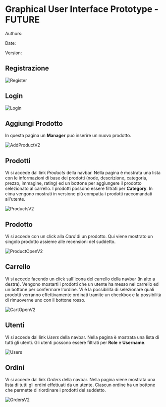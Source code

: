 # Graphical User Interface Prototype - FUTURE

Authors:

Date:

Version:

## Registrazione

![Register](./gui/register.png)

## Login

![Login](./gui/login.png)

## Aggiungi Prodotto

In questa pagina un **Manager** può inserire un nuovo prodotto.

![AddProductV2](./gui/add_product-V2.png)

## Prodotti

Vi si accede dal link _Products_ della navbar. Nella pagina è mostrata una lista con le informazioni di base dei prodotti (node, descrizione, categoria, prezzo, immagine, rating) ed un bottone per aggiungere il prodotto selezionato al carrello. I prodotti possono essere filtrati per **Category**. In cima vengono mostrati in versione più compatta i prodotti raccomandati all'utente.

![ProductsV2](./gui/products-V2.png)

## Prodotto

Vi si accede con un click alla _Card_ di un prodotto. Qui viene mostrato un singolo prodotto assieme alle recensioni del suddetto.

![ProductOpenV2](./gui/product_open-V2.png)

## Carrello

Vi si accede facendo un click sull'icona del carrello della navbar (in alto a destra). Vengono mostarti i prodotti che un utente ha messo nel carrello ed un bottone per confermare l'ordine. Vi è la possibilità di selezionare quali prodotti verranno effettivamente ordinati tramite un checkbox e la possibilità di rimuoverne uno con il bottone rosso.

![CartOpenV2](./gui/cart_open-V2.png)

## Utenti

Vi si accede dal link _Users_ della navbar. Nella pagina è mostrata una lista di tutti gli utenti. Gli utenti possono essere filtrati per **Role** e **Username**.

![Users](./gui/users.png)

## Ordini

Vi si accede dal link _Orders_ della navbar. Nella pagina viene mostrata una lista di tutti gli ordini effettuati da un utente. Ciascun ordine ha un bottone che permette di riordinare i prodotti del suddetto.

![OrdersV2](./gui/orders-V2.png)
